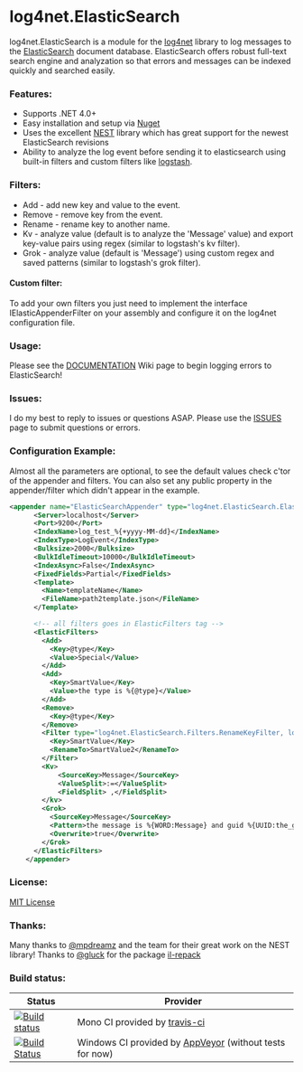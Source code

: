 log4net.ElasticSearch
=====================

log4net.ElasticSearch is a module for the [log4net](http://logging.apache.org/log4net/) library to log messages to the [ElasticSearch](http://www.elasticsearch.org) document database. ElasticSearch offers robust full-text search engine and analyzation so that errors and messages can be indexed quickly and searched easily.

### Features:
* Supports .NET 4.0+
* Easy installation and setup via [Nuget](https://nuget.org/packages/log4net.ElasticSearch/)
* Uses the excellent [NEST](https://github.com/Mpdreamz/NEST) library which has great support for the newest ElasticSearch revisions
* Ability to analyze the log event before sending it to elasticsearch using built-in filters and custom filters like [logstash](http://logstash.net/docs/1.4.2/).

### Filters:
* Add - add new key and value to the event.
* Remove - remove key from the event.
* Rename - rename key to another name.
* Kv - analyze value (default is to analyze the 'Message' value) and export key-value pairs using regex (similar to logstash's kv filter).
* Grok - analyze value (default is 'Message') using custom regex and saved patterns (similar to logstash's grok filter).

#### Custom filter:
To add your own filters you just need to implement the interface IElasticAppenderFilter on your assembly and configure it on the log4net configuration file.

### Usage:
Please see the [DOCUMENTATION](https://github.com/jptoto/log4net.ElasticSearch/wiki/0-Documentation) Wiki page to begin logging errors to ElasticSearch!

### Issues:
I do my best to reply to issues or questions ASAP. Please use the [ISSUES](https://github.com/jptoto/log4net.ElasticSearch/issues) page to submit questions or errors.

### Configuration Example:
Almost all the parameters are optional, to see the default values check c'tor of the appender and filters. 
You can also set any public property in the appender/filter which didn't appear in the example.

```xml
<appender name="ElasticSearchAppender" type="log4net.ElasticSearch.ElasticSearchAppender, log4net.ElasticSearch">
      <Server>localhost</Server>
      <Port>9200</Port>
      <IndexName>log_test_%{+yyyy-MM-dd}</IndexName>
      <IndexType>LogEvent</IndexType>
      <Bulksize>2000</Bulksize>
      <BulkIdleTimeout>10000</BulkIdleTimeout>
      <IndexAsync>False</IndexAsync>
      <FixedFields>Partial</FixedFields>
      <Template>
        <Name>templateName</Name>
        <FileName>path2template.json</FileName>
      </Template>

      <!-- all filters goes in ElasticFilters tag -->
      <ElasticFilters>
        <Add>
          <Key>@type</Key>
          <Value>Special</Value>
        </Add>
        <Add>
          <Key>SmartValue</Key>
          <Value>the type is %{@type}</Value>
        </Add>
        <Remove>
          <Key>@type</Key>
        </Remove>
        <Filter type="log4net.ElasticSearch.Filters.RenameKeyFilter, log4net.ElasticSearch">
          <Key>SmartValue</Key>
          <RenameTo>SmartValue2</RenameTo>
        </Filter>
        <Kv>
        	<SourceKey>Message</SourceKey>
        	<ValueSplit>:=</ValueSplit>
        	<FieldSplit> ,</FieldSplit>
        </kv>
        <Grok>
          <SourceKey>Message</SourceKey>
          <Pattern>the message is %{WORD:Message} and guid %{UUID:the_guid}</Pattern>
          <Overwrite>true</Overwrite>
        </Grok>
      </ElasticFilters>
    </appender>
```

### License:
[MIT License](https://github.com/jptoto/log4net.ElasticSearch/blob/master/LICENSE)

### Thanks:
Many thanks to [@mpdreamz](https://github.com/Mpdreamz) and the team for their great work on the NEST library!
Thanks to [@gluck](https://github.com/gluck) for the package [il-repack](https://github.com/gluck/il-repack)

### Build status:

| Status | Provider |
| ------ | -------- |
| [![Build status][TravisImg]][TravisLink] | Mono CI provided by [travis-ci][] |
| [![Build Status][AppVeyorImg]][AppVeyorLink] | Windows CI provided by [AppVeyor][] (without tests for now) |

[TravisImg]:https://travis-ci.org/urielha/log4net.ElasticSearch.svg?branch=master
[TravisLink]:https://travis-ci.org/urielha/log4net.ElasticSearch
[AppVeyorImg]:https://ci.appveyor.com/api/projects/status/a1nc4olvjw42728s
[AppVeyorLink]:https://ci.appveyor.com/project/urielha/log4net-elasticsearch

[travis-ci]:https://travis-ci.org/
[AppVeyor]:http://www.appveyor.com/
